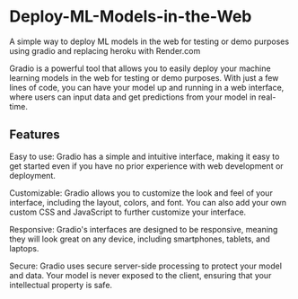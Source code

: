 # Deploy-ML-Models-in-the-Web

A simple way to deploy ML models in the web for testing or demo purposes using gradio and replacing heroku with Render.com



Gradio is a powerful tool that allows you to easily deploy your machine learning models in the web for testing or demo purposes. With just a few lines of code, you can have your model up and running in a web interface, where users can input data and get predictions from your model in real-time.

## Features
Easy to use: Gradio has a simple and intuitive interface, making it easy to get started even if you have no prior experience with web development or deployment.

Customizable: Gradio allows you to customize the look and feel of your interface, including the layout, colors, and font. You can also add your own custom CSS and JavaScript to further customize your interface.

Responsive: Gradio's interfaces are designed to be responsive, meaning they will look great on any device, including smartphones, tablets, and laptops.

Secure: Gradio uses secure server-side processing to protect your model and data. Your model is never exposed to the client, ensuring that your intellectual property is safe.








